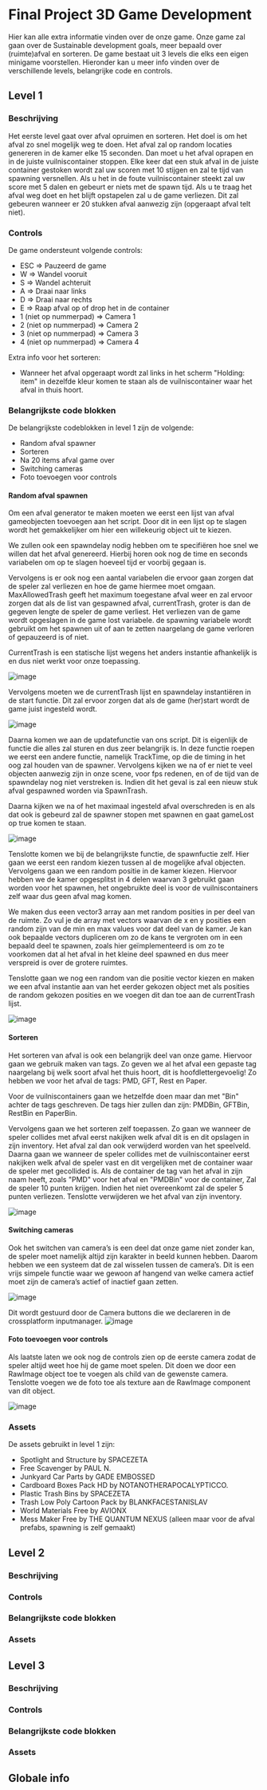 # Final Project 3D Game Development

Hier kan alle extra informatie vinden over de onze game. Onze game zal gaan over de Sustainable development goals, meer bepaald over (ruimte)afval en sorteren. De game bestaat uit 3 levels die elks een eigen minigame voorstellen. Hieronder kan u meer info vinden over de verschillende levels, belangrijke code en controls.

## Level 1

### Beschrijving

Het eerste level gaat over afval opruimen en sorteren. Het doel is om het afval zo snel mogelijk weg te doen. Het afval zal op random locaties genereren in de kamer elke 15 seconden. Dan moet u het afval oprapen en in de juiste vuilniscontainer stoppen. Elke keer dat een stuk afval in de juiste container gestoken wordt zal uw scoren met 10 stijgen en zal te tijd van spawning versnellen. Als u het in de foute vuilniscontainer steekt zal uw score met 5 dalen en gebeurt er niets met de spawn tijd. Als u te traag het afval weg doet en het blijft opstapelen zal u de game verliezen. Dit zal gebeuren wanneer er 20 stukken afval aanwezig zijn (opgeraapt afval telt niet).

### Controls

De game ondersteunt volgende controls:

- ESC => Pauzeerd de game
- W => Wandel vooruit
- S => Wandel achteruit
- A => Draai naar links
- D => Draai naar rechts
- E => Raap afval op of drop het in de container
- 1 (niet op nummerpad) => Camera 1
- 2 (niet op nummerpad) => Camera 2
- 3 (niet op nummerpad) => Camera 3
- 4 (niet op nummerpad) => Camera 4

Extra info voor het sorteren:

- Wanneer het afval opgeraapt wordt zal links in het scherm "Holding: item" in dezelfde kleur komen te staan als de vuilniscontainer waar het afval in thuis hoort.

### Belangrijkste code blokken

De belangrijkste codeblokken in level 1 zijn de volgende:

- Random afval spawner
- Sorteren
- Na 20 items afval game over
- Switching cameras
- Foto toevoegen voor controls

#### Random afval spawnen

Om een afval generator te maken moeten we eerst een lijst van afval gameobjecten toevoegen aan het script. Door dit in een lijst op te slagen wordt het gemakkelijker om hier een willekeurig object uit te kiezen.

We zullen ook een spawndelay nodig hebben om te specifiëren hoe snel we willen dat het afval genereerd. Hierbij horen ook nog de time en seconds variabelen om op te slagen hoeveel tijd er voorbij gegaan is.

Vervolgens is er ook nog een aantal variabelen die ervoor gaan zorgen dat de speler zal verliezen en hoe de game hiermee moet omgaan. MaxAllowedTrash geeft het maximum toegestane afval weer en zal ervoor zorgen dat als de list van gespawned afval, currentTrash, groter is dan de gegeven lengte de speler de game verliest. Het verliezen van de game wordt opgeslagen in de game lost variabele. de spawning variabele wordt gebruikt om het spawnen uit of aan te zetten naargelang de game verloren of gepauzeerd is of niet.

CurrentTrash is een statische lijst wegens het anders instantie afhankelijk is en dus niet werkt voor onze toepassing.

![image](CodeSnippets/level1/randomTrash/listOfTrash.jpg)

Vervolgens moeten we de currentTrash lijst en spawndelay instantiëren in de start functie. Dit zal ervoor zorgen dat als de game (her)start wordt de game juist ingesteld wordt.

![image](CodeSnippets/level1/randomTrash/start.jpg)

Daarna komen we aan de updatefunctie van ons script. Dit is eigenlijk de functie die alles zal sturen en dus zeer belangrijk is. In deze functie roepen we eerst een andere functie, namelijk TrackTime, op die de timing in het oog zal houden van de spawner. Vervolgens kijken we na of er niet te veel objecten aanwezig zijn in onze scene, voor fps redenen, en of de tijd van de spawndelay nog niet verstreken is. Indien dit het geval is zal een nieuw stuk afval gespawned worden via SpawnTrash.

Daarna kijken we na of het maximaal ingesteld afval overschreden is en als dat ook is gebeurd zal de spawner stopen met spawnen en gaat gameLost op true komen te staan.

![image](CodeSnippets/level1/randomTrash/updateAndTrackTime.jpg)

Tenslotte komen we bij de belangrijkste functie, de spawnfuctie zelf. Hier gaan we eerst een random kiezen tussen al de mogelijke afval objecten. Vervolgens gaan we een random positie in de kamer kiezen. Hiervoor hebben we de kamer opgesplitst in 4 delen waarvan 3 gebruikt gaan worden voor het spawnen, het ongebruikte deel is voor de vuilniscontainers zelf waar dus geen afval mag komen.

We maken dus eeen vector3 array aan met random posities in per deel van de ruimte. Zo vul je de array met vectors waarvan de x en y posities een random zijn van de min en max values voor dat deel van de kamer. Je kan ook bepaalde vectors dupliceren om zo de kans te vergroten om in een bepaald deel te spawnen, zoals hier geïmplementeerd is om zo te voorkomen dat al het afval in het kleine deel spawned en dus meer verspreid is over de grotere ruimtes.

Tenslotte gaan we nog een random van die positie vector kiezen en maken we een afval instantie aan van het eerder gekozen object met als posities de random gekozen posities en we voegen dit dan toe aan de currentTrash lijst.

![image](CodeSnippets/level1/randomTrash/spawn.jpg)

#### Sorteren

Het sorteren van afval is ook een belangrijk deel van onze game. Hiervoor gaan we gebruik maken van tags. Zo geven we al het afval een gepaste tag naargelang bij welk soort afval het thuis hoort, dit is hoofdlettergevoelig! Zo hebben we voor het afval de tags: PMD, GFT, Rest en Paper.

Voor de vuilniscontainers gaan we hetzelfde doen maar dan met "Bin" achter de tags geschreven. De tags hier zullen dan zijn: PMDBin, GFTBin, RestBin en PaperBin.

Vervolgens gaan we het sorteren zelf toepassen. Zo gaan we wanneer de speler collides met afval eerst nakijken welk afval dit is en dit opslagen in zijn inventory. Het afval zal dan ook verwijderd worden van het speelveld. Daarna gaan we wanneer de speler collides met de vuilniscontainer eerst nakijken welk afval de speler vast en dit vergelijken met de container waar de speler met gecollided is. Als de container de tag van het afval in zijn naam heeft, zoals "PMD" voor het afval en "PMDBin" voor de container, Zal de speler 10 punten krijgen. Indien het niet overeenkomt zal de speler 5 punten verliezen. Tenslotte verwijderen we het afval van zijn inventory.

![image](CodeSnippets/level1/sort/sort.jpg)

#### Switching cameras

Ook het switchen van camera’s is een deel dat onze game niet zonder kan, de speler moet namelijk altijd zijn karakter in beeld kunnen hebben. Daarom hebben we een systeem dat de zal wisselen tussen de camera’s. Dit is een vrijs simpele functie waar we gewoon af hangend van welke camera actief moet zijn de camera’s actief of inactief gaan zetten.

![image](CodeSnippets/level1/cameras/code.jpg)

Dit wordt gestuurd door de Camera buttons die we declareren in de crossplatform inputmanager.
![image](CodeSnippets/level1/cameras/inputmanager.jpg)

#### Foto toevoegen voor controls

Als laatste laten we ook nog de controls zien op de eerste camera zodat de speler altijd weet hoe hij de game moet spelen. Dit doen we door een RawImage object toe te voegen als child van de gewenste camera. Tenslotte voegen we de foto toe als texture aan de RawImage component van dit object.

![image](CodeSnippets/level1/controls/controls.jpg)

### Assets

De assets gebruikt in level 1 zijn:

- Spotlight and Structure by SPACEZETA
- Free Scavenger by PAUL N.
- Junkyard Car Parts by GADE EMBOSSED
- Cardboard Boxes Pack HD by NOTANOTHERAPOCALYPTICCO.
- Plastic Trash Bins by SPACEZETA
- Trash Low Poly Cartoon Pack by BLANKFACESTANISLAV
- World Materials Free by AVIONX
- Mess Maker Free by THE QUANTUM NEXUS (alleen maar voor de afval prefabs, spawning is zelf gemaakt)

## Level 2

### Beschrijving

### Controls

### Belangrijkste code blokken

### Assets

## Level 3

### Beschrijving

### Controls

### Belangrijkste code blokken

### Assets

## Globale info
